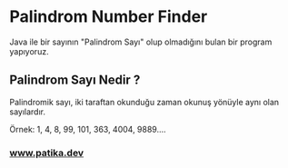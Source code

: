 # Palindrom Number Finder

Java ile bir sayının "Palindrom Sayı" olup olmadığını bulan bir program yapıyoruz.

## Palindrom Sayı Nedir ?
Palindromik sayı, iki taraftan okunduğu zaman okunuş yönüyle aynı olan sayılardır.

Örnek: 1, 4, 8, 99, 101, 363, 4004, 9889....

### www.patika.dev